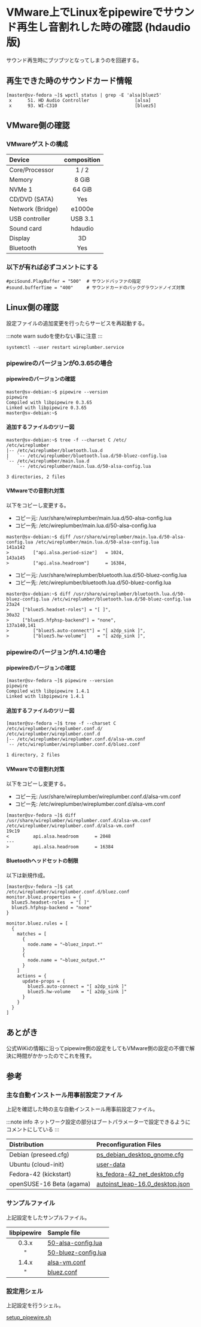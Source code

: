 # VMware上でLinuxをpipewireでサウンド再生し音割れした時の確認 (**hdaudio版**)

サウンド再生時にブツブツとなってしまうのを回避する。

## 再生できた時のサウンドカード情報

``` bash: wpctl status
[master@sv-fedora ~]$ wpctl status | grep -E 'alsa|bluez5'
 x      51. HD Audio Controller                 [alsa]
 x      93. WI-C310                             [bluez5]
```

## VMware側の確認

### VMwareゲストの構成

|      Device      | composition |
| :--------------- | :---------: |
| Core/Processor   |    1 / 2    |
| Memory           |    8 GiB    |
| NVMe 1           |    64 GiB   |
| CD/DVD (SATA)    |     Yes     |
| Network (Bridge) |    e1000e   |
| USB controller   |   USB 3.1   |
| Sound card       |   hdaudio   |
| Display          |     3D      |
| Bluetooth        |     Yes     |

### 以下が有れば必ずコメントにする

``` text: vmxファイル
#pciSound.PlayBuffer = "500"  # サウンドバッファの指定
#sound.bufferTime = "400"     # サウンドカードのバックグラウンドノイズ対策
```

## Linux側の確認

設定ファイルの追加変更を行ったらサービスを再起動する。

:::note warn
sudoを使わない事に注意
:::

``` bash: サービスの再起動
systemctl --user restart wireplumber.service
```

### pipewireのバージョンが0.3.65の場合

#### pipewireのバージョンの確認

``` bash: pipewire --version
master@sv-debian:~$ pipewire --version
pipewire
Compiled with libpipewire 0.3.65
Linked with libpipewire 0.3.65
master@sv-debian:~$
```

#### 追加するファイルのツリー図

``` bash: /etc/wireplumber/wireplumber.conf.d/
master@sv-debian:~$ tree -f --charset C /etc/
/etc/wireplumber
|-- /etc/wireplumber/bluetooth.lua.d
|   `-- /etc/wireplumber/bluetooth.lua.d/50-bluez-config.lua
`-- /etc/wireplumber/main.lua.d
    `-- /etc/wireplumber/main.lua.d/50-alsa-config.lua

3 directories, 2 files
```

#### VMwareでの音割れ対策

以下をコピーし変更する。

* コピー元: /usr/share/wireplumber/main.lua.d/50-alsa-config.lua
* コピー先: /etc/wireplumber/main.lua.d/50-alsa-config.lua

``` bash: /etc/wireplumber/main.lua.d/50-alsa-config.lua
master@sv-debian:~$ diff /usr/share/wireplumber/main.lua.d/50-alsa-config.lua /etc/wireplumber/main.lua.d/50-alsa-config.lua
141a142
>         ["api.alsa.period-size"]   = 1024,
143a145
>         ["api.alsa.headroom"]      = 16384,
```

* コピー元: /usr/share/wireplumber/bluetooth.lua.d/50-bluez-config.lua
* コピー先: /etc/wireplumber/bluetooth.lua.d/50-bluez-config.lua

``` bash: /etc/wireplumber/bluetooth.lua.d/50-bluez-config.lua
master@sv-debian:~$ diff /usr/share/wireplumber/bluetooth.lua.d/50-bluez-config.lua /etc/wireplumber/bluetooth.lua.d/50-bluez-config.lua
23a24
>     ["bluez5.headset-roles"] = "[ ]",
30a32
>     ["bluez5.hfphsp-backend"] = "none",
137a140,141
>         ["bluez5.auto-connect"] = "[ a2dp_sink ]",
>         ["bluez5.hw-volume"]    = "[ a2dp_sink ]",
```

### pipewireのバージョンが1.4.1の場合

#### pipewireのバージョンの確認

``` bash: pipewire --version
[master@sv-fedora ~]$ pipewire --version
pipewire
Compiled with libpipewire 1.4.1
Linked with libpipewire 1.4.1
```

#### 追加するファイルのツリー図

``` bash: /etc/wireplumber/wireplumber.conf.d/
[master@sv-fedora ~]$ tree -f --charset C /etc/wireplumber/wireplumber.conf.d/
/etc/wireplumber/wireplumber.conf.d
|-- /etc/wireplumber/wireplumber.conf.d/alsa-vm.conf
`-- /etc/wireplumber/wireplumber.conf.d/bluez.conf

1 directory, 2 files
```

#### VMwareでの音割れ対策

以下をコピーし変更する。

* コピー元: /usr/share/wireplumber/wireplumber.conf.d/alsa-vm.conf
* コピー先: /etc/wireplumber/wireplumber.conf.d/alsa-vm.conf

``` bash: /etc/wireplumber/wireplumber.conf.d/alsa-vm.conf
[master@sv-fedora ~]$ diff /usr/share/wireplumber/wireplumber.conf.d/alsa-vm.conf /etc/wireplumber/wireplumber.conf.d/alsa-vm.conf
19c19
<         api.alsa.headroom      = 2048
---
>         api.alsa.headroom      = 16384
```

#### Bluetoothヘッドセットの制限

以下は新規作成。

``` bash: /etc/wireplumber/wireplumber.conf.d/bluez.conf
[master@sv-fedora ~]$ cat /etc/wireplumber/wireplumber.conf.d/bluez.conf
monitor.bluez.properties = {
  bluez5.headset-roles  = "[ ]"
  bluez5.hfphsp-backend = "none"
}

monitor.bluez.rules = [
  {
    matches = [
      {
        node.name = "~bluez_input.*"
      }
      {
        node.name = "~bluez_output.*"
      }
    ]
    actions = {
      update-props = {
        bluez5.auto-connect = "[ a2dp_sink ]"
        bluez5.hw-volume    = "[ a2dp_sink ]"
      }
    }
  }
]
```

## あとがき

公式WiKiの情報に沿ってpipewire側の設定をしてもVMware側の設定の不備で解決に時間がかかったのでこれを残す。

## 参考

### 主な自動インストール用事前設定ファイル

上記を確認した時の主な自動インストール用事前設定ファイル。

:::note info
ネットワーク設定の部分はブートパラメーターで設定できるようにコメントにしている
:::

|       Distribution       |                                                                 Preconfiguration Files                                                                 |
| :----------------------- | :----------------------------------------------------------------------------------------------------------------------------------------------------- |
| Debian (preseed.cfg)     | [ps_debian_desktop_gnome.cfg](https://github.com/office-itou/Linux/blob/master/shell-script_prototype/conf/preseed/ps_debian_desktop_gnome.cfg)        |
| Ubuntu (cloud-init)      | [user-data](https://github.com/office-itou/Linux/blob/master/shell-script_prototype/conf/nocloud/ubuntu_desktop/user-data)                             |
| Fedora-42 (kickstart)    | [ks_fedora-42_net_desktop.cfg](https://github.com/office-itou/Linux/blob/master/shell-script_prototype/conf/kickstart/ks_fedora-42_net_desktop.cfg)    |
| openSUSE-16 Beta (agama) | [autoinst_leap-16.0_desktop.json](https://github.com/office-itou/Linux/blob/master/shell-script_prototype/conf/agama/autoinst_leap-16.0_desktop.json)  |

### サンプルファイル

上記設定をしたサンプルファイル。

|  libpipewire  | Sample file                                                                                                                     |
| :-----------: | :------------------------------------------------------------------------------------------------------------------------------ |
|     0.3.x     | [50-alsa-config.lua](https://github.com/office-itou/Linux/blob/master/laboratory/pipewire/main.lua.d/50-alsa-config.lua)        |
|       "       | [50-bluez-config.lua](https://github.com/office-itou/Linux/blob/master/laboratory/pipewire/bluetooth.lua.d/50-bluez-config.lua) |
|     1.4.x     | [alsa-vm.conf](https://github.com/office-itou/Linux/blob/master/laboratory/pipewire/wireplumber.conf.d/alsa-vm.conf)            |
|       "       | [bluez.conf](https://github.com/office-itou/Linux/blob/master/laboratory/pipewire/wireplumber.conf.d/bluez.conf)                |

### 設定用シェル

上記設定を行うシェル。

[setup_pipewire.sh](https://github.com/office-itou/Linux/blob/master/laboratory/pipewire/setup_pipewire.sh)
